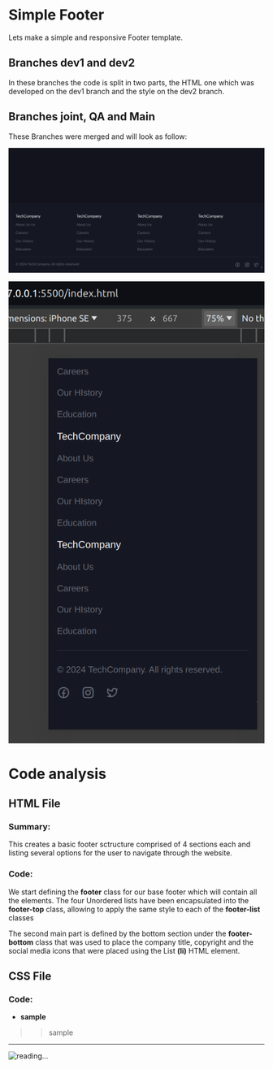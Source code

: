 
# Simple Footer
Lets make a simple and responsive Footer template.


## Branches dev1 and dev2
In these branches the code is split in two parts, the HTML one which was developed on the dev1 branch and the style on the dev2 branch.

## Branches joint, QA and Main
These Branches were merged and will look as follow:

![screenshot](pics/screenshot1.png)

![screenshot](pics/screenshot2.png)

# Code analysis

## HTML File

### Summary:
This creates a basic footer sctructure comprised of 4 sections each and listing several options for the user to navigate through the website. 

### Code:

We start defining the **footer** class for our base footer which will contain all the elements.
The four Unordered lists have been encapsulated into the **footer-top** class, allowing to apply the same style to each of the **footer-list** classes

The second main part is defined by the bottom section under the **footer-bottom** class that was used to place the company title, copyright and the social media icons that were placed using the List  **(li)** HTML element.

## CSS File

### Code:

- **sample**
 >> sample


***

![reading...](https://media.giphy.com/media/Tf3mp01bfrrUc/giphy.gif?cid=ecf05e47wajghtrc5targr7mju7coe0avdyurnehrr1krgdt&ep=v1_gifs_search&rid=giphy.gif&ct=g "Pokemon reading")